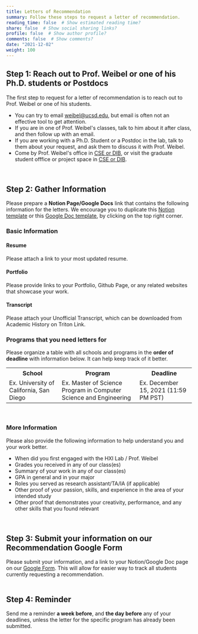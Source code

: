 ```yaml
---
title: Letters of Recommendation
summary: Follow these steps to request a letter of recommendation.
reading_time: false  # Show estimated reading time?
share: false  # Show social sharing links?
profile: false  # Show author profile?
comments: false  # Show comments?
date: "2021-12-02"
weight: 100
---
```


<h2> Step 1: Reach out to Prof. Weibel or one of his Ph.D. students or Postdocs</h2>
The first step to request for a letter of recommendation is to reach out to Prof. Weibel or one of his students.
<ul>
  <li>You can try to email <a href="mailto:weibel@ucsd.edu">weibel@ucsd.edu</a>, but email is often not an effective tool to get attention.</li>
  <li>If you are in one of Prof. Weibel's classes, talk to him about it after class, and then follow up with an email.</li>
  <li>If you are working with a Ph.D. Student or a Postdoc in the lab, talk to them about your request, and ask them to discuss it with Prof. Weibel.</li>
  <li>Come by Prof. Weibel's office in <a target="_new" href="/contact">CSE or DIB</a>, or visit the graduate student offfice or project space in <a target="_new" href="/contact">CSE or DIB</a>.
</ul>
<br>


<h2> Step 2: Gather Information </h2>
Please prepare a <b>Notion Page/Google Docs</b> link that contains the following information for the letters. 
We encourage you to duplicate this <a target="_new" href="https://fortune-bulb-050.notion.site/Template-Your-Name-b60ead3c07c745908ac18e68cd2eba5c">Notion template</a> or this <a target="_new" href="https://docs.google.com/document/d/11RkvO9xJ9dhD0DR-RMpd8nFvglvqZo-_Zt96sLijqDA/edit?usp=sharing">Google Doc template</a>, by clicking on the top right corner.

<h3> Basic Information </h3>
<h4> Resume </h4>
Please attach a link to your most updated resume. 

<h4> Portfolio </h4>
Please provide links to your Portfolio, Github Page, or any related websites that showcase your work.   

<h4> Transcript </h4>
Please attach your Unofficial Transcript, which can be downloaded from Academic History on Triton Link. 
<br>

<h3> Programs that you need letters for </h3>
Please organize a table with all schools and programs in the <b>order of deadline</b> with information below. It can help keep track of it better. 
<table>
  <tr>
    <th>School</th>
    <th>Program</th>
    <th>Deadline</th>

  </tr>
  <tr>
    <td>Ex. University of California, San Diego </td>
    <td>Ex. Master of Science Program in Computer Science and Engineering </td>
    <td>Ex. December 15, 2021 (11:59 PM PST)</td>
  </tr>
</table>
<br>

<h3> More Information </h3>
Please also provide the following information to help understand you and your work better. 

<ul>
  <li> When did you first engaged with the HXI Lab / Prof. Weibel </li>
  <li> Grades you received in any of our class(es) </li>
  <li> Summary of your work in any of our class(es) </li>
  <li> GPA in general and in your major </li>
  <li> Roles you served as research assistant/TA/IA (if applicable) </li>
  <li> Other proof of your passion, skills, and experience in the area of your intended study </li>
  <li> Other proof that demonstrates your creativity, performance, and any other skills that you found relevant </li>
</ul>
<br>

<h2> Step 3: Submit your information on our Recommendation Google Form </h2>
Please submit your information, and a link to your Notion/Google Doc page on our <a target="_new" href="https://forms.gle/p39umyNZ5ZmbSLfc6">Google Form</a>. This will allow for easier way to track all students currently requesting a recommendation.
<br><br>

<h2> Step 4: Reminder </h2>
Send me a reminder <b>a week before</b>, and <b>the day before</b> any of your deadlines, unless the letter for the specific program has already been submitted. 



